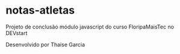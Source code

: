 # notas-atletas
 Projeto de conclusão módulo javascript do curso FloripaMaisTec no DEVstart

 Desenvolvido por Thaise Garcia
